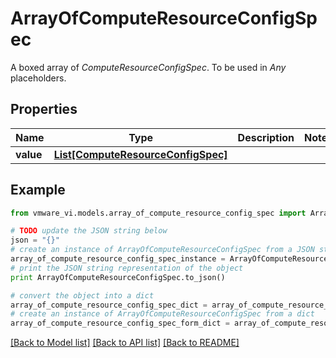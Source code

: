 # ArrayOfComputeResourceConfigSpec

A boxed array of *ComputeResourceConfigSpec*. To be used in *Any* placeholders. 

## Properties
Name | Type | Description | Notes
------------ | ------------- | ------------- | -------------
**value** | [**List[ComputeResourceConfigSpec]**](ComputeResourceConfigSpec.md) |  | 

## Example

```python
from vmware_vi.models.array_of_compute_resource_config_spec import ArrayOfComputeResourceConfigSpec

# TODO update the JSON string below
json = "{}"
# create an instance of ArrayOfComputeResourceConfigSpec from a JSON string
array_of_compute_resource_config_spec_instance = ArrayOfComputeResourceConfigSpec.from_json(json)
# print the JSON string representation of the object
print ArrayOfComputeResourceConfigSpec.to_json()

# convert the object into a dict
array_of_compute_resource_config_spec_dict = array_of_compute_resource_config_spec_instance.to_dict()
# create an instance of ArrayOfComputeResourceConfigSpec from a dict
array_of_compute_resource_config_spec_form_dict = array_of_compute_resource_config_spec.from_dict(array_of_compute_resource_config_spec_dict)
```
[[Back to Model list]](../README.md#documentation-for-models) [[Back to API list]](../README.md#documentation-for-api-endpoints) [[Back to README]](../README.md)


